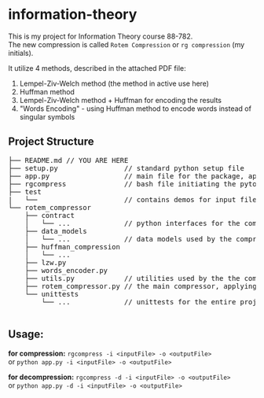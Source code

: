 # information-theory

This is my project for Information Theory course 88-782. <br>
The new compression is called `Rotem Compression` or `rg compression` (my initials).

It utilize 4 methods, described in the attached PDF file:
<ol>
<li>Lempel-Ziv-Welch method  (the method in active use here)</li>
<li>Huffman method</li>
<li>Lempel-Ziv-Welch method + Huffman for encoding the results</li>
<li>"Words Encoding" - using Huffman method to encode words instead of singular symbols</li>
</ol>


<h2>Project Structure</h2>
<pre>
├── README.md // YOU ARE HERE
├── setup.py                // standard python setup file
├── app.py                  // main file for the package, applying the compression on user input
├── rgcompress              // bash file initiating the pyton app.py
├── test                    
|   └──                     // contains demos for input file, zip compression and rg compression
└── rotem_compressor
    ├── contract
    │   └── ...             // python interfaces for the compression methods
    ├── data_models
    │   └── ...             // data models used by the compression methods
    ├── huffman_compression
    │   └── ...
    ├── lzw.py
    ├── words_encoder.py
    ├── utils.py            // utilities used by the the compression methods 
    ├── rotem_compressor.py // the main compressor, applying multiple compressions in a row
    └── unittests
        └── ...             // unittests for the entire project 

</pre>

<h2>Usage:</h2>

<b>for compression:</b>
`rgcompress -i <inputFile> -o <outputFile>`<br>
or `python app.py -i <inputFile> -o <outputFile>`


<b>for decompression:</b> 
 `rgcompress -d -i <inputFile> -o <outputFile>`<br>
or `python app.py -d -i <inputFile> -o <outputFile>`

